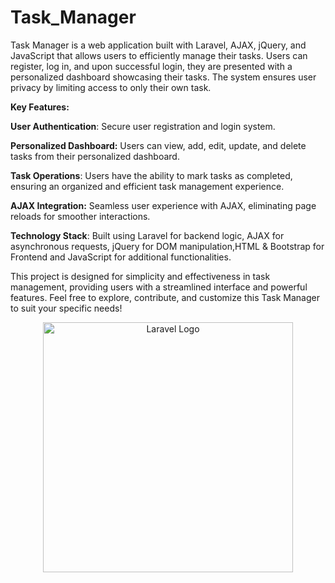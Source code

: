# Task_Manager
Task Manager is a web application built with Laravel, AJAX, jQuery, and JavaScript that allows users to efficiently manage their tasks. Users can register, log in, and upon successful login, they are presented with a personalized dashboard showcasing their tasks. The system ensures user privacy by limiting access to only their own task.

**Key Features:**

**User Authentication**: Secure user registration and login system.

**Personalized Dashboard:** Users can view, add, edit, update, and delete tasks from their personalized dashboard.

**Task Operations**: Users have the ability to mark tasks as completed, ensuring an organized and efficient task management experience.

**AJAX Integration:** Seamless user experience with AJAX, eliminating page reloads for smoother interactions.

**Technology Stack**: Built using Laravel for backend logic, AJAX for asynchronous requests, jQuery for DOM manipulation,HTML & Bootstrap for Frontend and JavaScript for additional functionalities.

This project is designed for simplicity and effectiveness in task management, providing users with a streamlined interface and powerful features. Feel free to explore, contribute, and customize this Task Manager to suit your specific needs!





<p align="center"><a href="https://laravel.com" target="_blank"><img src="https://raw.githubusercontent.com/laravel/art/master/logo-lockup/5%20SVG/2%20CMYK/1%20Full%20Color/laravel-logolockup-cmyk-red.svg" width="400" alt="Laravel Logo"></a></p>
